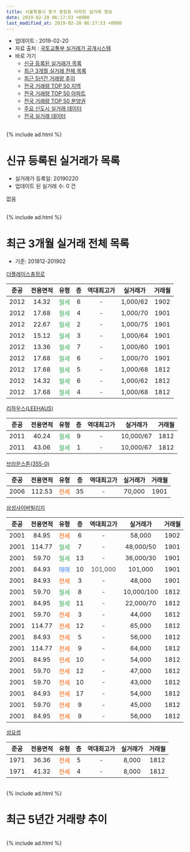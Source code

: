 ```yaml
---
title: 서울특별시 중구 중림동 아파트 실거래 정보
date: 2019-02-20 06:17:53 +0900
last_modified_at: 2019-02-20 06:17:53 +0900
---
```


* 업데이트 : 2019-02-20
* 자료 출처 : [국토교통부 실거래가 공개시스템](http://rt.molit.go.kr)
* 바로 가기
    * [신규 등록된 실거래가 목록](#신규-등록된-실거래가-목록)
    * [최근 3개월 실거래 전체 목록](#최근-3개월-실거래-전체-목록)
    * [최근 5년간 거래량 추이](#최근-5년간-거래량-추이)
    * [전국 거래량 TOP 50 지역](https://inasie.github.io/apt-trade-info/최근-3개월-전국에서-가장-거래가-많이-발생한-지역)
    * [전국 거래량 TOP 50 아파트](https://inasie.github.io/apt-trade-info/최근-3개월-전국에서-가장-거래가-많이-발생한-아파트)
    * [전국 거래량 TOP 50 분양권](https://inasie.github.io/apt-trade-info/최근-3개월-전국에서-가장-거래가-많이-발생한-분양권)
    * [주요 신도시 실거래 데이터](https://inasie.github.io/apt-trade-info/주요-신도시)
    * [전국 실거래 데이터](https://inasie.github.io/apt-trade-info/전국)
<br>
{% include ad.html %}
<br>

# 신규 등록된 실거래가 목록
* 실거래가 등록일: 20190220
* 업데이트 된 실거래 수: 0 건

없음

<br>
{% include ad.html %}
<br>

# 최근 3개월 실거래 전체 목록
* 기준: 201812-201902


[더플레이스충정로](https://search.naver.com/search.naver?query=%EC%84%9C%EC%9A%B8%ED%8A%B9%EB%B3%84%EC%8B%9C+%EC%A4%91%EA%B5%AC+%EC%A4%91%EB%A6%BC%EB%8F%99+%EB%8D%94%ED%94%8C%EB%A0%88%EC%9D%B4%EC%8A%A4%EC%B6%A9%EC%A0%95%EB%A1%9C)

|준공|전용면적|유형|층|역대최고가|실거래가|거래월|
|:---:|:---:|:---:|:---:|:---:|:---:|:---:|
|2012|14.32|<span style="color:#34a853">월세</span>|6|<span style="color:#444444">-</span>|1,000/62|1902|
|2012|17.68|<span style="color:#34a853">월세</span>|4|<span style="color:#444444">-</span>|1,000/70|1901|
|2012|22.67|<span style="color:#34a853">월세</span>|2|<span style="color:#444444">-</span>|1,000/75|1901|
|2012|15.12|<span style="color:#34a853">월세</span>|3|<span style="color:#444444">-</span>|1,000/64|1901|
|2012|13.36|<span style="color:#34a853">월세</span>|7|<span style="color:#444444">-</span>|1,000/60|1901|
|2012|17.68|<span style="color:#34a853">월세</span>|6|<span style="color:#444444">-</span>|1,000/70|1901|
|2012|17.68|<span style="color:#34a853">월세</span>|5|<span style="color:#444444">-</span>|1,000/68|1812|
|2012|14.32|<span style="color:#34a853">월세</span>|6|<span style="color:#444444">-</span>|1,000/62|1812|
|2012|17.68|<span style="color:#34a853">월세</span>|4|<span style="color:#444444">-</span>|1,000/68|1812|

[리하우스(LEEHAUS)](https://search.naver.com/search.naver?query=%EC%84%9C%EC%9A%B8%ED%8A%B9%EB%B3%84%EC%8B%9C+%EC%A4%91%EA%B5%AC+%EC%A4%91%EB%A6%BC%EB%8F%99+%EB%A6%AC%ED%95%98%EC%9A%B0%EC%8A%A4%28LEEHAUS%29)

|준공|전용면적|유형|층|역대최고가|실거래가|거래월|
|:---:|:---:|:---:|:---:|:---:|:---:|:---:|
|2011|40.24|<span style="color:#34a853">월세</span>|9|<span style="color:#444444">-</span>|10,000/67|1812|
|2011|43.06|<span style="color:#34a853">월세</span>|1|<span style="color:#444444">-</span>|10,000/67|1812|

[브라운스톤(355-0)](https://search.naver.com/search.naver?query=%EC%84%9C%EC%9A%B8%ED%8A%B9%EB%B3%84%EC%8B%9C+%EC%A4%91%EA%B5%AC+%EC%A4%91%EB%A6%BC%EB%8F%99+%EB%B8%8C%EB%9D%BC%EC%9A%B4%EC%8A%A4%ED%86%A4%28355-0%29)

|준공|전용면적|유형|층|역대최고가|실거래가|거래월|
|:---:|:---:|:---:|:---:|:---:|:---:|:---:|
|2006|112.53|<span style="color:#ff5a00">전세</span>|35|<span style="color:#444444">-</span>|70,000|1901|

[삼성사이버빌리지](https://search.naver.com/search.naver?query=%EC%84%9C%EC%9A%B8%ED%8A%B9%EB%B3%84%EC%8B%9C+%EC%A4%91%EA%B5%AC+%EC%A4%91%EB%A6%BC%EB%8F%99+%EC%82%BC%EC%84%B1%EC%82%AC%EC%9D%B4%EB%B2%84%EB%B9%8C%EB%A6%AC%EC%A7%80)

|준공|전용면적|유형|층|역대최고가|실거래가|거래월|
|:---:|:---:|:---:|:---:|:---:|:---:|:---:|
|2001|84.95|<span style="color:#ff5a00">전세</span>|6|<span style="color:#444444">-</span>|58,000|1902|
|2001|114.77|<span style="color:#34a853">월세</span>|7|<span style="color:#444444">-</span>|48,000/50|1901|
|2001|59.70|<span style="color:#34a853">월세</span>|13|<span style="color:#444444">-</span>|36,000/30|1901|
|2001|84.93|<span style="color:#4285f3">매매</span>|10|<span style="color:#444444">101,000</span>|101,000|1901|
|2001|84.93|<span style="color:#ff5a00">전세</span>|3|<span style="color:#444444">-</span>|48,000|1901|
|2001|59.70|<span style="color:#34a853">월세</span>|8|<span style="color:#444444">-</span>|10,000/100|1812|
|2001|84.95|<span style="color:#34a853">월세</span>|11|<span style="color:#444444">-</span>|22,000/70|1812|
|2001|59.70|<span style="color:#ff5a00">전세</span>|3|<span style="color:#444444">-</span>|44,000|1812|
|2001|114.77|<span style="color:#ff5a00">전세</span>|12|<span style="color:#444444">-</span>|65,000|1812|
|2001|84.93|<span style="color:#ff5a00">전세</span>|5|<span style="color:#444444">-</span>|56,000|1812|
|2001|114.77|<span style="color:#ff5a00">전세</span>|9|<span style="color:#444444">-</span>|64,000|1812|
|2001|84.95|<span style="color:#ff5a00">전세</span>|10|<span style="color:#444444">-</span>|54,000|1812|
|2001|59.70|<span style="color:#ff5a00">전세</span>|12|<span style="color:#444444">-</span>|47,000|1812|
|2001|59.70|<span style="color:#ff5a00">전세</span>|10|<span style="color:#444444">-</span>|43,000|1812|
|2001|84.93|<span style="color:#ff5a00">전세</span>|17|<span style="color:#444444">-</span>|54,000|1812|
|2001|59.70|<span style="color:#ff5a00">전세</span>|9|<span style="color:#444444">-</span>|45,000|1812|
|2001|84.95|<span style="color:#ff5a00">전세</span>|9|<span style="color:#444444">-</span>|56,000|1812|

[성요셉](https://search.naver.com/search.naver?query=%EC%84%9C%EC%9A%B8%ED%8A%B9%EB%B3%84%EC%8B%9C+%EC%A4%91%EA%B5%AC+%EC%A4%91%EB%A6%BC%EB%8F%99+%EC%84%B1%EC%9A%94%EC%85%89)

|준공|전용면적|유형|층|역대최고가|실거래가|거래월|
|:---:|:---:|:---:|:---:|:---:|:---:|:---:|
|1971|36.36|<span style="color:#ff5a00">전세</span>|5|<span style="color:#444444">-</span>|8,000|1812|
|1971|41.32|<span style="color:#ff5a00">전세</span>|4|<span style="color:#444444">-</span>|8,000|1812|


<br>
{% include ad.html %}
<br>

# 최근 5년간 거래량 추이


<div style="width:100%;">
    <canvas id="deal_progress" height="200"></canvas>
</div>

<script>
new Chart(document.getElementById("deal_progress"), {
    type: 'line',
    data: {
        labels: ['201402','201403','201404','201405','201406','201407','201408','201409','201410','201411','201412','201501','201502','201503','201504','201505','201506','201507','201508','201509','201510','201511','201512','201601','201602','201603','201604','201605','201606','201607','201608','201609','201610','201611','201612','201701','201702','201703','201704','201705','201706','201707','201708','201709','201710','201711','201712','201801','201802','201803','201804','201805','201806','201807','201808','201809','201810','201811','201812','201901','201902'],
        datasets: [{
            label: '매매',
            pointRadius: 1,
            data: [3, 0, 4, 2, 1, 1, 0, 5, 3, 1, 5, 5, 3, 11, 6, 1, 7, 8, 4, 11, 9, 5, 3, 6, 5, 9, 7, 10, 7, 7, 7, 4, 8, 5, 3, 3, 2, 3, 7, 8, 5, 3, 1, 7, 3, 1, 5, 8, 3, 2, 5, 2, 1, 4, 3, 1, 2, 3, 0, 1, 0],
            borderColor: "rgba(255, 201, 14, 1)",
            backgroundColor: "rgba(255, 201, 14, 0.5)",
            fill: false,
            lineTension: 0
        },{
            label: '전월세',
            pointRadius: 1,
            data: [15, 20, 14, 14, 14, 15, 12, 8, 14, 17, 20, 14, 16, 13, 7, 11, 11, 9, 10, 6, 11, 17, 10, 20, 18, 10, 9, 8, 10, 11, 9, 6, 14, 9, 14, 20, 16, 13, 10, 10, 6, 9, 7, 4, 9, 21, 21, 21, 9, 9, 9, 11, 13, 4, 3, 9, 12, 5, 19, 9, 2],
            borderColor: "rgba(0, 141, 185, 1)",
            backgroundColor: "rgba(0, 141, 185, 0.5)",
            fill: false,
            lineTension: 0
        }
        ]
    },
    options: {
        responsive: true,
        title: {
            display: false
        },
        tooltips: {
            mode: 'index',
            intersect: false
        },
        hover: {
            mode: 'nearest',
            intersect: true
        },
        scales: {
            xAxes: [{
                display: true,
                scaleLabel: {
                    display: true,
                    labelString: '년/월'
                }
            }],
            yAxes: [{
                display: true,
                ticks: {
                    suggestedMin: 0,
                },
                scaleLabel: {
                    display: true,
                    labelString: '실거래 수'
                }
            }]
        }
    }
});

</script>


<br>
{% include ad.html %}
<br>

